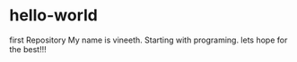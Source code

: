 # hello-world
first Repository
My name is vineeth. Starting with programing. lets hope for the best!!!
